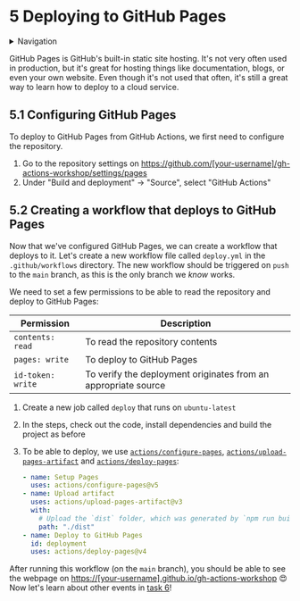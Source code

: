 # 5 Deploying to GitHub Pages

<details>
<summary>Navigation</summary>

0. ~~[Getting started](../000/README.md)~~
1. ~~[Creating a workflow](../001/README.md)~~
1. ~~[Building code in a workflow](../002/README.md)~~
1. ~~[Running multiple jobs in parallel](../003/README.md)~~
1. ~~[Running jobs in sequence](../004/README.md)~~
1. **Deploying to GitHub Pages** (this task)
1. [Using other events to run workflows](../006/README.md)
1. [Outputs from steps and jobs](../007/README.md)
1. [Keeping dependencies up to date with Dependabot](../008/README.md)
1. [Matrices](../009/README.md)
1. [Workflow dispatch inputs and security verification](../010/README.md)
1. [Learn more about GitHub Actions](../011/README.md)

</details>

GitHub Pages is GitHub's built-in static site hosting.
It's not very often used in production, but it's great for hosting things like documentation, blogs, or even your own website.
Even though it's not used that often, it's still a great way to learn how to deploy to a cloud service.

## 5.1 Configuring GitHub Pages

To deploy to GitHub Pages from GitHub Actions, we first need to configure the repository.

1. Go to the repository settings on <https://github.com/[your-username]/gh-actions-workshop/settings/pages>
1. Under "Build and deployment" → "Source", select "GitHub Actions"

## 5.2 Creating a workflow that deploys to GitHub Pages

Now that we've configured GitHub Pages, we can create a workflow that deploys to it.
Let's create a new workflow file called `deploy.yml` in the `.github/workflows` directory.
The new workflow should be triggered on `push` to the `main` branch, as this is the only branch we _know_ works.

We need to set a few permissions to be able to read the repository and deploy to GitHub Pages:

| Permission        | Description                                                    |
| ----------------- | -------------------------------------------------------------- |
| `contents: read`  | To read the repository contents                                |
| `pages: write`    | To deploy to GitHub Pages                                      |
| `id-token: write` | To verify the deployment originates from an appropriate source |

1. Create a new job called `deploy` that runs on `ubuntu-latest`
1. In the steps, check out the code, install dependencies and build the project as before
1. To be able to deploy, we use [`actions/configure-pages`](https://github.com/actions/configure-pages), [`actions/upload-pages-artifact`](https://github.com/actions/upload-pages-artifact) and [`actions/deploy-pages`](https://github.com/actions/deploy-pages):

   ```yaml
   - name: Setup Pages
     uses: actions/configure-pages@v5
   - name: Upload artifact
     uses: actions/upload-pages-artifact@v3
     with:
       # Upload the `dist` folder, which was generated by `npm run build`
       path: "./dist"
   - name: Deploy to GitHub Pages
     id: deployment
     uses: actions/deploy-pages@v4
   ```

After running this workflow (on the `main` branch), you should be able to see the webpage on <https://[your-username].github.io/gh-actions-workshop> 😍
Now let's learn about other events in [task 6](../006/README.md)!
